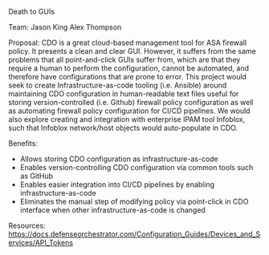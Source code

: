 Death to GUIs

Team:
Jason King
Alex Thompson

Proposal:
CDO is a great cloud-based management tool for ASA firewall policy. It presents a clean and clear GUI. However, it suffers from the same problems that all point-and-click GUIs suffer from, which are that they require a human to perform the configuration, cannot be automated, and therefore have configurations that are prone to error. This project would seek to create Infrastructure-as-code tooling (i.e. Ansible) around maintaining CDO configuration in human-readable text files useful for storing version-controlled (i.e. Github) firewall policy configuration as well as automating firewall policy configuration for CI/CD pipelines. We would also explore creating and integration with enterprise IPAM tool Infoblox, such that Infoblox network/host objects would auto-populate in CDO.

Benefits:
- Allows storing CDO configuration as infrastructure-as-code
- Enables version-controlling CDO configuration via common tools such as GitHub
- Enables easier integration into CI/CD pipelines by enabling infrastructure-as-code
- Eliminates the manual step of modifying policy via point-click in CDO interface when other infrastructure-as-code is changed

Resources:
https://docs.defenseorchestrator.com/Configuration_Guides/Devices_and_Services/API_Tokens
